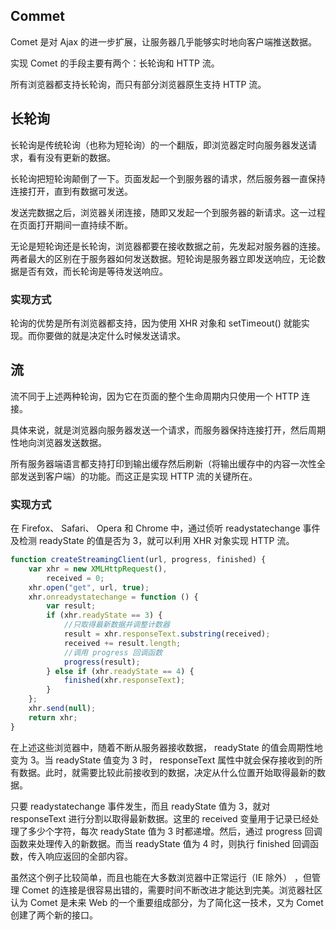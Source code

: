 ## Commet

Comet 是对 Ajax 的进一步扩展，让服务器几乎能够实时地向客户端推送数据。

实现 Comet 的手段主要有两个：长轮询和 HTTP 流。

所有浏览器都支持长轮询，而只有部分浏览器原生支持 HTTP 流。 

## 长轮询

长轮询是传统轮询（也称为短轮询）的一个翻版，即浏览器定时向服务器发送请求，看有没有更新的数据。

长轮询把短轮询颠倒了一下。页面发起一个到服务器的请求，然后服务器一直保持连接打开，直到有数据可发送。

发送完数据之后，浏览器关闭连接，随即又发起一个到服务器的新请求。这一过程在页面打开期间一直持续不断。

无论是短轮询还是长轮询，浏览器都要在接收数据之前，先发起对服务器的连接。两者最大的区别在于服务器如何发送数据。短轮询是服务器立即发送响应，无论数据是否有效，而长轮询是等待发送响应。

### 实现方式

轮询的优势是所有浏览器都支持，因为使用 XHR 对象和 setTimeout() 就能实现。而你要做的就是决定什么时候发送请求。

## 流

流不同于上述两种轮询，因为它在页面的整个生命周期内只使用一个 HTTP 连接。

具体来说，就是浏览器向服务器发送一个请求，而服务器保持连接打开，然后周期性地向浏览器发送数据。

所有服务器端语言都支持打印到输出缓存然后刷新（将输出缓存中的内容一次性全部发送到客户端）的功能。而这正是实现 HTTP 流的关键所在。

### 实现方式

在 Firefox、 Safari、 Opera 和 Chrome 中，通过侦听 readystatechange 事件及检测 readyState 的值是否为 3，就可以利用 XHR 对象实现 HTTP 流。

```js
function createStreamingClient(url, progress, finished) {
    var xhr = new XMLHttpRequest(),
        received = 0;
    xhr.open("get", url, true);
    xhr.onreadystatechange = function () {
        var result;
        if (xhr.readyState == 3) {
            //只取得最新数据并调整计数器
            result = xhr.responseText.substring(received);
            received += result.length;
            //调用 progress 回调函数
            progress(result);
        } else if (xhr.readyState == 4) {
            finished(xhr.responseText);
        }
    };
    xhr.send(null);
    return xhr;
}
```

在上述这些浏览器中，随着不断从服务器接收数据， readyState 的值会周期性地变为 3。当 readyState 值变为 3 时， responseText 属性中就会保存接收到的所有数据。此时，就需要比较此前接收到的数据，决定从什么位置开始取得最新的数据。

只要 readystatechange 事件发生，而且 readyState 值为 3，就对 responseText 进行分割以取得最新数据。这里的 received 变量用于记录已经处理了多少个字符，每次 readyState 值为 3 时都递增。然后，通过 progress 回调函数来处理传入的新数据。而当 readyState 值为 4 时，则执行 finished 回调函数，传入响应返回的全部内容。

虽然这个例子比较简单，而且也能在大多数浏览器中正常运行（IE 除外） ，但管理 Comet 的连接是很容易出错的，需要时间不断改进才能达到完美。浏览器社区认为 Comet 是未来 Web 的一个重要组成部分，为了简化这一技术，又为 Comet 创建了两个新的接口。